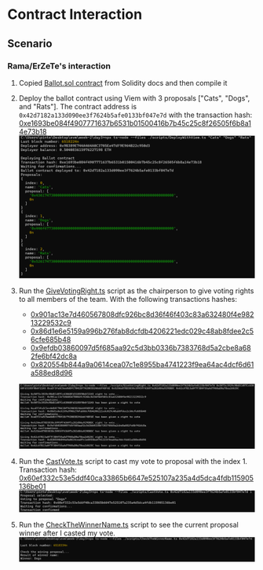 # Contract Interaction

## Scenario

### Rama/ErZeTe's interaction

1. Copied [Ballot.sol contract](../contracts/Ballot.sol) from Solidity docs and then compile it

2. Deploy the ballot contract using Viem with 3 proposals ["Cats", "Dogs", and "Rats"]. The contract address is `0x42d7182a133d090ee3f7624b5afe0133bf047e7d` with the transaction hash: [0xe1693be084f4907771637b6531b01500416b7b45c25c8f26505f6b8a14e73b18](https://sepolia.etherscan.io/tx/0xe1693be084f4907771637b6531b01500416b7b45c25c8f26505f6b8a14e73b18)
    ![Deploying contract using viem](<Screenshot 2024-08-17 214919.png>)

3. Run the [GiveVotingRight.ts](../scripts/GiveVotingRight.ts) script as the chairperson to give voting rights to all members of the team. With the following transactions hashes:
    - [0x901ac13e7d460567808dfc926bc8d36f46f403c83a632480f4e98213229532c9](https://sepolia.etherscan.io/tx/0x901ac13e7d460567808dfc926bc8d36f46f403c83a632480f4e98213229532c9)
    - [0x86d1e6e5159a996b276fab8dcfdb4206221edc029c48ab8fdee2c56cfe685b48](https://sepolia.etherscan.io/tx/0x86d1e6e5159a996b276fab8dcfdb4206221edc029c48ab8fdee2c56cfe685b48)
    - [0x9efdb03860097d5f685aa92c5d3bb0336b7383768d5a2cbe8a682fe6bf42dc8a](https://sepolia.etherscan.io/tx/0x9efdb03860097d5f685aa92c5d3bb0336b7383768d5a2cbe8a682fe6bf42dc8a)
    - [0x820554b844a9a0614cea07c1e8955ba4741223f9ea64ac4dcf6d61a588ed8d96](https://sepolia.etherscan.io/tx/0x820554b844a9a0614cea07c1e8955ba4741223f9ea64ac4dcf6d61a588ed8d96)

    ![Give voting right to team members](<Screenshot 2024-08-17 220045.png>)

4. Run the [CastVote.ts](../scripts/CastVote.ts) script to cast my vote to proposal with the index 1. 
Transaction hash: [0x60ef332c53e5ddf40ca33865b6647e525107a235a4d5dca4fdb115905136be01](https://sepolia.etherscan.io/tx/0x60ef332c53e5ddf40ca33865b6647e525107a235a4d5dca4fdb115905136be01)
    ![Run script to cast vote](<Screenshot 2024-08-17 220844.png>)

5. Run the [CheckTheWinnerName.ts](../scripts/CheckTheWinnerName.ts) script to see the current proposal winner after I casted my vote.
    ![Check current winner](<Screenshot 2024-08-17 221117.png>)

